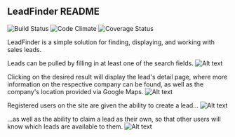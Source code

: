 ## LeadFinder README

![Build Status](https://codeship.com/projects/5efb7a20-9b6a-0133-58d8-2e4a8a945ddd/status?branch=master)
![Code Climate](https://codeclimate.com/github/tomfafard/lead_finder.png)
![Coverage Status](https://coveralls.io/repos/tomfafard/lead_finder/badge.png)

LeadFinder is a simple solution for finding, displaying, and working with sales leads.


Leads can be pulled by filling in at least one of the search fields.
![Alt text](http://i.imgur.com/rUIGqiO.png)

Clicking on the desired result will display the lead's detail page, where more information on the respective company can be found, as well as the company's location provided via Google Maps.
![Alt text](http://i.imgur.com/5cHvy2W.jpg)

Registered users on the site are given the ability to create a lead...
![Alt text](http://i.imgur.com/r75nRbg.png)

...as well as the ability to claim a lead as their own, so that other users will know which leads are available to them.
![Alt text](http://i.imgur.com/zh5UNVq.png)
